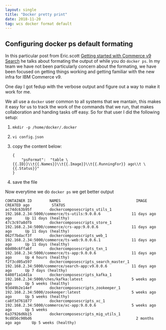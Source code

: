 ```yaml
---
layout: single
title: "Docker pretty print"
date: 2018-11-20
tag: wcs docker format default
---
```

## Configuring docker ps default formating
In this particular post from Eric.scott [Getting started with Commerce v9 Search](https://www.ibm.com/developerworks/community/blogs/wcs/entry/Getting_Started_With_Commerce_v9_Search?lang=en)
he talks about formating the output of while you do `docker ps`. In my team we have not been particularly concern about the formating, we have been focused on getting things working and getting familiar with the new infra for IBM Commerce v9.

One day I got fedup with the verbose output and figure out a way to make it work for me. 

We all use a `docker` user common to all systems that we mantain, this makes it easy for us to track the work of the commands that we run, that makes collaboration and handing tasks off easy. So for that user I did the following setup:

1. `mkdir -p /home/docker/.docker`
2. `vi config.json`
3. copy the content below:

    ```
    {
        "psFormat":  "table \{{.ID}}\\t{{.Names}}\\t{{.Image}}\\t{{.RunningFor}} ago\\t \{{.Status}}"
    }
    ```

4. save the file

Now everytime we do `docker ps` we get better output
```
CONTAINER ID        NAMES                                  IMAGE                                                      CREATED ago          STATUS
ac74dc63b95f        dockercomposescripts_utils_1           192.168.2.34:5000/commerce/ts-utils:9.0.0.6              11 days ago ago      Up 11 days (healthy)
47c3c97a8dfb        dockercomposescripts_store_1           192.168.2.34:5000/commerce/crs-app:9.0.0.6               11 days ago ago      Up 11 days (healthy)
062f7bdacf3f        dockercomposescripts_web_1             192.168.2.34:5000/commerce/ts-web:9.0.0.6.1              11 days ago ago      Up 11 days (healthy)
60d00c6ffa6f        dockercomposescripts_txn_1             192.168.2.34:5000/commerce/ts-app:9.0.0.6                11 days ago ago      Up 4 hours (healthy)
f2f3cd05a597        dockercomposescripts_search_master_1   192.168.2.34:5000/commerce/search-app:v9.0.0.6           11 days ago ago      Up 7 days (healthy)
6408f1a14d1a        dockercomposescripts_kafka_1           192.168.2.34:5000/ches/kafka:latest                      5 weeks ago ago      Up 5 weeks (healthy)
93d49b2e14ef        dockercomposescripts_zookeeper_1       192.168.2.34:5000/zookeeper:latest                       5 weeks ago ago      Up 5 weeks (healthy)
ca8f3d761877        dockercomposescripts_xc_1              192.168.2.34:5000/commerce/xc-app:9.0.0.6                5 weeks ago ago      Up 5 weeks
6a37926d6b15        dockercomposescripts_mig_utils_1       9cd856c90bd6                                               2 months ago ago     Up 5 weeks (healthy)
```


